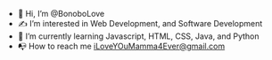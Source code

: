 - 👋 Hi, I’m @BonoboLove
- ✍ I’m interested in Web Development, and Software Development
- 🧠 I’m currently learning Javascript, HTML, CSS, Java, and Python
- 📭 How to reach me iLoveYOuMamma4Ever@gmail.com
